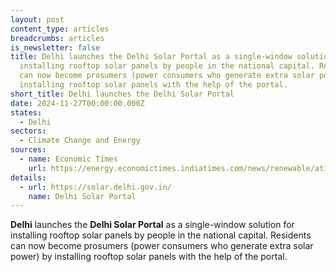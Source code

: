 ```yaml
---
layout: post
content_type: articles
breadcrumbs: articles
is_newsletter: false
title: Delhi launches the Delhi Solar Portal as a single-window solution for
  installing rooftop solar panels by people in the national capital. Residents
  can now become prosumers (power consumers who generate extra solar power) by
  installing rooftop solar panels with the help of the portal.
short_title: Delhi launches the Delhi Solar Portal
date: 2024-11-27T00:00:00.000Z
states:
  - Delhi
sectors:
  - Climate Change and Energy
sources:
  - name: Economic Times
    url: https://energy.economictimes.indiatimes.com/news/renewable/atishi-launches-delhi-solar-portal-will-help-power-consumers-become-prosumers/115521420
details:
  - url: https://solar.delhi.gov.in/
    name: Delhi Solar Portal
---
```

**Delhi** launches the **Delhi Solar Portal** as a single-window solution for installing rooftop solar panels by people in the national capital. Residents can now become prosumers (power consumers who generate extra solar power) by installing rooftop solar panels with the help of the portal.
